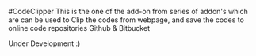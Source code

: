 #CodeClipper
This is the one of the add-on from series of addon's which are can be used to Clip the codes from webpage, and save the codes to 
online code repositories  Github & Bitbucket 

Under Development  :)